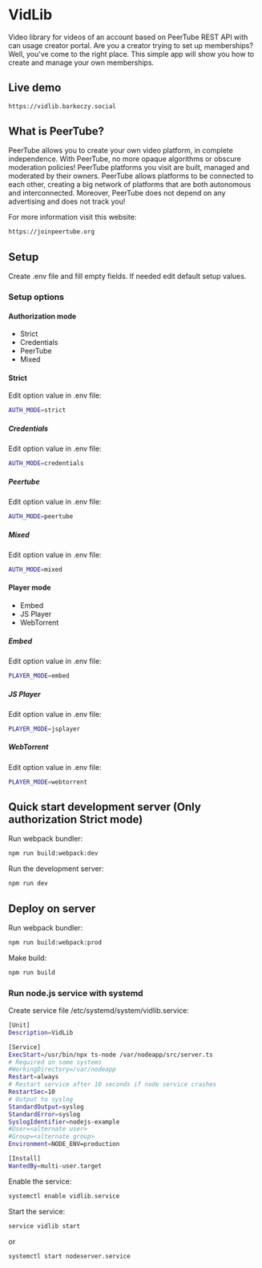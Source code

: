# VidLib
Video library for videos of an account based on PeerTube REST API with can usage creator portal. Are you a creator trying to set up memberships? Well, you've come to the right place. This simple app will show you how to create and manage your own memberships.

## Live demo

```bash
https://vidlib.barkoczy.social
```

## What is PeerTube?

PeerTube allows you to create your own video platform, in complete independence. With PeerTube, no more opaque algorithms or obscure moderation policies! PeerTube platforms you visit are built, managed and moderated by their owners. PeerTube allows platforms to be connected to each other, creating a big network of platforms that are both autonomous and interconnected. Moreover, PeerTube does not depend on any advertising and does not track you!

For more information visit this website:

```bash
https://joinpeertube.org
```

## Setup

Create .env file and fill empty fields. If needed edit default setup values.

### Setup options

#### Authorization mode

* Strict
* Credentials
* PeerTube
* Mixed

#### Strict

Edit option value in .env file:

```bash
AUTH_MODE=strict
```

##### Credentials

Edit option value in .env file:

```bash
AUTH_MODE=credentials
```

##### Peertube

Edit option value in .env file:

```bash
AUTH_MODE=peertube
```

##### Mixed

Edit option value in .env file:

```bash
AUTH_MODE=mixed
```

#### Player mode

* Embed
* JS Player
* WebTorrent

##### Embed

Edit option value in .env file:

```bash
PLAYER_MODE=embed
```

##### JS Player

Edit option value in .env file:

```bash
PLAYER_MODE=jsplayer
```

##### WebTorrent

Edit option value in .env file:

```bash
PLAYER_MODE=webtorrent
```

## Quick start development server (Only authorization Strict mode)

Run webpack bundler:

```bash
npm run build:webpack:dev
```

Run the development server:

```bash
npm run dev
```

## Deploy on server

Run webpack bundler:

```bash
npm run build:webpack:prod
```

Make build:

```bash
npm run build
```

### Run node.js service with systemd

Create service file /etc/systemd/system/vidlib.service:

```bash
[Unit]
Description=VidLib

[Service]
ExecStart=/usr/bin/npx ts-node /var/nodeapp/src/server.ts
# Required on some systems
#WorkingDirectory=/var/nodeapp
Restart=always
# Restart service after 10 seconds if node service crashes
RestartSec=10
# Output to syslog
StandardOutput=syslog
StandardError=syslog
SyslogIdentifier=nodejs-example
#User=<alternate user>
#Group=<alternate group>
Environment=NODE_ENV=production

[Install]
WantedBy=multi-user.target
```

Enable the service:

```bash
systemctl enable vidlib.service
```

Start the service:

```bash
service vidlib start
```

or

```bash
systemctl start nodeserver.service
```
